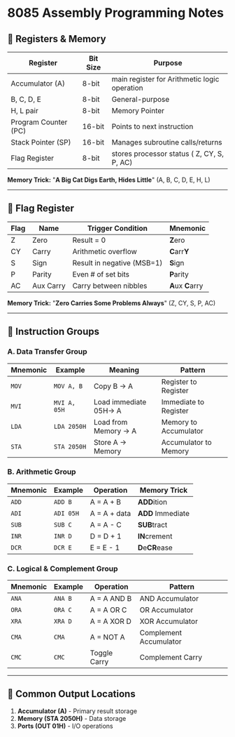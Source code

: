 # 8085 Assembly Programming Notes

## 🔹 Registers & Memory

| Register             | Bit Size | Purpose                                      |
| -------------------- | -------- | -------------------------------------------- |
| Accumulator (A)      | 8-bit    | main register for Arithmetic logic operation |
| B, C, D, E           | 8-bit    | General-purpose                              |
| H, L pair            | 8-bit    | Memory Pointer                               |
| Program Counter (PC) | 16-bit   | Points to next instruction                   |
| Stack Pointer (SP)   | 16-bit   | Manages subroutine calls/returns             |
| Flag Register        | 8-bit    | stores processor status ( Z, CY, S, P, AC)   |

**Memory Trick:** "**A Big Cat Digs Earth, Hides Little**" (A, B, C, D, E, H, L)

---

## 🔹 Flag Register

| Flag | Name      | Trigger Condition          | Mnemonic          |
| ---- | --------- | -------------------------- | ----------------- |
| Z    | Zero      | Result = 0                 | **Z**ero          |
| CY   | Carry     | Arithmetic overflow        | **C**arr**Y**     |
| S    | Sign      | Result in negative (MSB=1) | **S**ign          |
| P    | Parity    | Even # of set bits         | **P**arity        |
| AC   | Aux Carry | Carry between nibbles      | **A**ux **C**arry |

**Memory Trick:** "**Zero Carries Some Problems Always**" (Z, CY, S, P, AC)

---

## 🔹 Instruction Groups

### A. Data Transfer Group

| Mnemonic | Example      | Meaning               | Pattern               |
| -------- | ------------ | --------------------- | --------------------- |
| `MOV`    | `MOV A, B`   | Copy B → A            | Register to Register  |
| `MVI`    | `MVI A, 05H` | Load immediate 05H→ A | Immediate to Register |
| `LDA`    | `LDA 2050H`  | Load from Memory → A  | Memory to Accumulator |
| `STA`    | `STA 2050H`  | Store A → Memory      | Accumulator to Memory |

### B. Arithmetic Group

| Mnemonic | Example   | Operation    | Memory Trick      |
| -------- | --------- | ------------ | ----------------- |
| `ADD`    | `ADD B`   | A = A + B    | **ADD**ition      |
| `ADI`    | `ADI 05H` | A = A + data | **ADD** Immediate |
| `SUB`    | `SUB C`   | A = A - C    | **SUB**tract      |
| `INR`    | `INR D`   | D = D + 1    | **IN**crement     |
| `DCR`    | `DCR E`   | E = E - 1    | **D**e**CR**ease  |

### C. Logical & Complement Group

| Mnemonic | Example | Operation    | Pattern                |
| -------- | ------- | ------------ | ---------------------- |
| `ANA`    | `ANA B` | A = A AND B  | AND Accumulator        |
| `ORA`    | `ORA C` | A = A OR C   | OR Accumulator         |
| `XRA`    | `XRA D` | A = A XOR D  | XOR Accumulator        |
| `CMA`    | `CMA`   | A = NOT A    | Complement Accumulator |
| `CMC`    | `CMC`   | Toggle Carry | Complement Carry       |

---

## 🔹 Common Output Locations

1. **Accumulator (A)** - Primary result storage
2. **Memory (STA 2050H)** - Data storage
3. **Ports (OUT 01H)** - I/O operations
